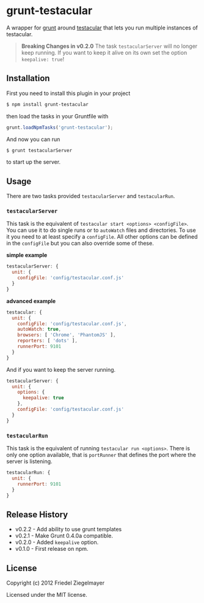 grunt-testacular
================

A wrapper for [grunt](http://gruntjs.com) around
[testacular](http://vojtajina.github.com/testacular/) that lets you
run multiple instances of testacular. 


> **Breaking Changes in v0.2.0**
> The task `testacularServer` will no longer keep running. If you want to keep it alive
> on its own set the option `keepalive: true`!


## Installation

First you need to install this plugin in your project

```bash
$ npm install grunt-testacular
```

then load the tasks in your Gruntfile with

```javascript
grunt.loadNpmTasks('grunt-testacular');
```
And now you can run
```bash
$ grunt testacularServer
```
to start up the server.

## Usage
There are two tasks provided `testacularServer` and `testacularRun`. 

### `testacularServer`
This task is the equivalent of `testacular start <options>
<configFile>`. You can use it to do single runs or to `autoWatch`
files and directories. To use it you need to at least specify a
`configFile`. All other options can be defined in the `configFile` but
you can also override some of these.

**simple example**

```javascript
testacularServer: {
  unit: {
    configFile: 'config/testacular.conf.js'
  }
}
```

**advanced example**

```javascript
testacular: {
  unit: {
    configFile: 'config/testacular.conf.js',
    autoWatch: true,
    browsers: [ 'Chrome', 'PhantomJS' ],
    reporters: [ 'dots' ],
    runnerPort: 9101
  }
}
```
And if you want to keep the server running.
```javascript
testacularServer: {
  unit: {
    options: {
      keepalive: true
    },
    configFile: 'config/testacular.conf.js'
  }
}
```

### `testacularRun`
This task is the equivalent of running `testacular run <options>`.
There is only one option available, that is `portRunner` that defines
the port where the server is listening.

```javascript
testacularRun: {
  unit: {
    runnerPort: 9101
  }
}
```

## Release History

* v0.2.2 - Add ability to use grunt templates
* v0.2.1 - Make Grunt 0.4.0a compatible.
* v0.2.0 - Added `keepalive` option.
* v0.1.0 - First release on npm.

## License
Copyright (c) 2012 Friedel Ziegelmayer

Licensed under the MIT license.
